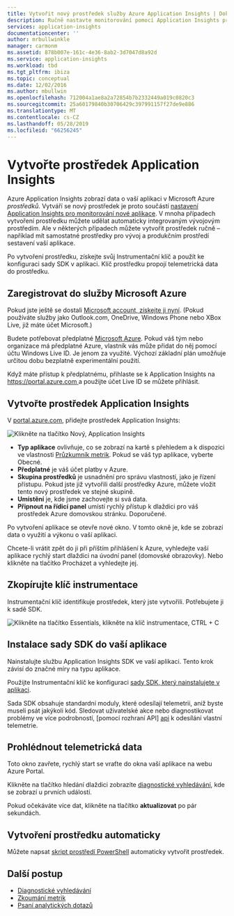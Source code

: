 ```yaml
---
title: Vytvořit nový prostředek služby Azure Application Insights | Dokumentace Microsoftu
description: Ručně nastavte monitorování pomocí Application Insights pro nové živé aplikace.
services: application-insights
documentationcenter: ''
author: mrbullwinkle
manager: carmonm
ms.assetid: 878b007e-161c-4e36-8ab2-3d7047d8a92d
ms.service: application-insights
ms.workload: tbd
ms.tgt_pltfrm: ibiza
ms.topic: conceptual
ms.date: 12/02/2016
ms.author: mbullwin
ms.openlocfilehash: 712004a1ae8a2a72854b7b2332449a019c0820c3
ms.sourcegitcommit: 25a60179840b30706429c397991157f27de9e886
ms.translationtype: MT
ms.contentlocale: cs-CZ
ms.lasthandoff: 05/28/2019
ms.locfileid: "66256245"
---
```

# <a name="create-an-application-insights-resource"></a>Vytvořte prostředek Application Insights
Azure Application Insights zobrazí data o vaší aplikaci v Microsoft Azure *prostředků*. Vytváří se nový prostředek je proto součástí [nastavení Application Insights pro monitorování nové aplikace][start]. V mnoha případech vytvoření prostředku můžete udělat automaticky integrovaným vývojovým prostředím. Ale v některých případech můžete vytvořit prostředek ručně – například mít samostatné prostředky pro vývoj a produkčním prostředí sestavení vaší aplikace.

Po vytvoření prostředku, získejte svůj Instrumentační klíč a použít ke konfiguraci sady SDK v aplikaci. Klíč prostředku propojí telemetrická data do prostředku.

## <a name="sign-up-to-microsoft-azure"></a>Zaregistrovat do služby Microsoft Azure
Pokud jste ještě se dostali [Microsoft account, získejte ji nyní](https://live.com). (Pokud používáte služby jako Outlook.com, OneDrive, Windows Phone nebo XBox Live, již máte účet Microsoft.)

Budete potřebovat předplatné [Microsoft Azure](https://azure.com). Pokud váš tým nebo organizace má předplatné Azure, vlastník vás může přidat do něj pomocí účtu Windows Live ID. Je jenom za využité. Výchozí základní plán umožňuje určitou dobu bezplatně experimentální použití.

Když máte přístup k předplatnému, přihlaste se k Application Insights na [ https://portal.azure.com ](https://portal.azure.com)a použijte účet Live ID se můžete přihlásit.

## <a name="create-an-application-insights-resource"></a>Vytvořte prostředek Application Insights
V [portal.azure.com](https://portal.azure.com), přidejte prostředek Application Insights:

![Klikněte na tlačítko Nový, Application Insights](./media/create-new-resource/01-new.png)

* **Typ aplikace** ovlivňuje, co se zobrazí na kartě s přehledem a k dispozici ve vlastnosti [Průzkumník metrik][metrics]. Pokud se váš typ aplikace, vyberte Obecné.
* **Předplatné** je váš účet platby v Azure.
* **Skupina prostředků** je usnadnění pro správu vlastností, jako je řízení přístupu. Pokud jste již vytvořili další prostředky Azure, můžete vložit tento nový prostředek ve stejné skupině.
* **Umístění** je, kde jsme zachovejte si svá data.
* **Připnout na řídicí panel** umístí rychlý přístup k dlaždici pro váš prostředek Azure domovskou stránku. Doporučené.

Po vytvoření aplikace se otevře nové okno. V tomto okně je, kde se zobrazí data o využití a výkonu o vaší aplikaci. 

Chcete-li vrátit zpět do ji při příštím přihlášení k Azure, vyhledejte vaší aplikace rychlý start dlaždici na úvodní panel (domovské obrazovky). Nebo klikněte na tlačítko Procházet a vyhledejte jej.

## <a name="copy-the-instrumentation-key"></a>Zkopírujte klíč instrumentace
Instrumentační klíč identifikuje prostředek, který jste vytvořili. Potřebujete ji k sadě SDK.

![Klikněte na tlačítko Essentials, klikněte na klíč instrumentace, CTRL + C](./media/create-new-resource/02-props.png)

## <a name="install-the-sdk-in-your-app"></a>Instalace sady SDK do vaší aplikace
Nainstalujte službu Application Insights SDK ve vaší aplikaci. Tento krok závisí do značné míry na typu aplikace. 

Použijte Instrumentační klíč ke konfiguraci [sady SDK, který nainstalujete v aplikaci][start].

Sada SDK obsahuje standardní moduly, které odesílají telemetrii, aniž byste museli psát jakýkoli kód. Sledovat uživatelské akce nebo diagnostikovat problémy ve více podrobností, [pomocí rozhraní API] [ api] k odesílání vlastní telemetrie.

## <a name="monitor"></a>Prohlédnout telemetrická data
Toto okno zavřete, rychlý start se vraťte do okna vaší aplikace na webu Azure Portal.

Klikněte na tlačítko hledání dlaždici zobrazíte [diagnostické vyhledávání][diagnostic], kde se zobrazí u prvních událostí. 

Pokud očekáváte více dat, klikněte na tlačítko **aktualizovat** po pár sekundách.

## <a name="creating-a-resource-automatically"></a>Vytvoření prostředku automaticky
Můžete napsat [skript prostředí PowerShell](../../azure-monitor/app/powershell.md) automaticky vytvořit prostředek.

## <a name="next-steps"></a>Další postup
* [Diagnostické vyhledávání](../../azure-monitor/app/diagnostic-search.md)
* [Zkoumání metrik](../../azure-monitor/app/metrics-explorer.md)
* [Psaní analytických dotazů](../../azure-monitor/app/analytics.md)

<!--Link references-->

[api]: ../../azure-monitor/app/api-custom-events-metrics.md
[diagnostic]: ../../azure-monitor/app/diagnostic-search.md
[metrics]: ../../azure-monitor/app/metrics-explorer.md
[start]: ../../azure-monitor/app/app-insights-overview.md


